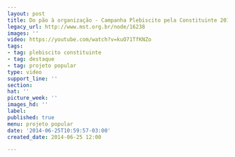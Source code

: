 ```yaml
---
layout: post
title: Do pão à organização - Campanha Plebiscito pela Constituinte 2014
legacy_url: http://www.mst.org.br/node/16238
images: ''
video: https://youtube.com/watch?v=kuO71TfKNZo
tags:
- tag: plebiscito constituinte
- tag: destaque
- tag: projeto popular
type: video
support_line: ''
section: 
hat: ''
picture_week: ''
images_hd: ''
label: 
published: true
menu: projeto popular
date: '2014-06-25T10:59:57-03:00'
created_date: 2014-06-25 12:00

---
```

<p><object style="width: 600px; height: 500px;" width="600" height="500" data="http://www.youtube.com/v/kuO71TfKNZo" type="application/x-shockwave-flash"><param name="src" value="http://www.youtube.com/v/kuO71TfKNZo"></object></p>
